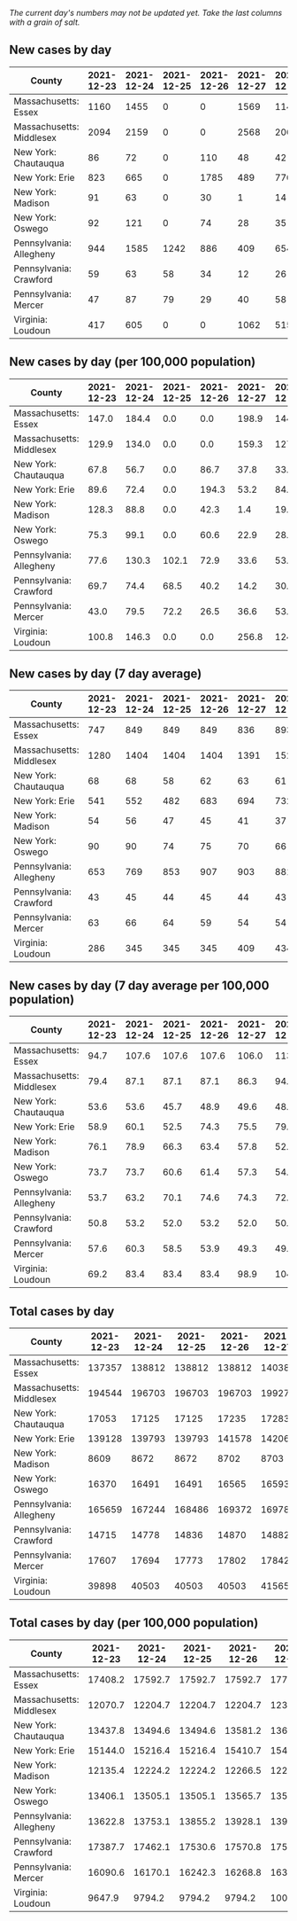 _The current day's numbers may not be updated yet. Take the last columns with a grain of salt._
## New cases by day

| County | 2021-12-23 | 2021-12-24 | 2021-12-25 | 2021-12-26 | 2021-12-27 | 2021-12-28 | 2021-12-29 |
| --- | --- | --- | --- | --- | --- | --- | --- |
| Massachusetts: Essex | 1160 | 1455 | 0 | 0 | 1569 | 1142 | 2295 |
| Massachusetts: Middlesex | 2094 | 2159 | 0 | 0 | 2568 | 2061 | 3306 |
| New York: Chautauqua | 86 | 72 | 0 | 110 | 48 | 42 | 104 |
| New York: Erie | 823 | 665 | 0 | 1785 | 489 | 776 | 1612 |
| New York: Madison | 91 | 63 | 0 | 30 | 1 | 14 | 152 |
| New York: Oswego | 92 | 121 | 0 | 74 | 28 | 35 | 216 |
| Pennsylvania: Allegheny | 944 | 1585 | 1242 | 886 | 409 | 654 | 1701 |
| Pennsylvania: Crawford | 59 | 63 | 58 | 34 | 12 | 26 | 52 |
| Pennsylvania: Mercer | 47 | 87 | 79 | 29 | 40 | 58 | 58 |
| Virginia: Loudoun | 417 | 605 | 0 | 0 | 1062 | 515 | 671 |

## New cases by day (per 100,000 population)

| County | 2021-12-23 | 2021-12-24 | 2021-12-25 | 2021-12-26 | 2021-12-27 | 2021-12-28 | 2021-12-29 |
| --- | --- | --- | --- | --- | --- | --- | --- |
| Massachusetts: Essex | 147.0 | 184.4 | 0.0 | 0.0 | 198.9 | 144.7 | 290.9 |
| Massachusetts: Middlesex | 129.9 | 134.0 | 0.0 | 0.0 | 159.3 | 127.9 | 205.1 |
| New York: Chautauqua | 67.8 | 56.7 | 0.0 | 86.7 | 37.8 | 33.1 | 82.0 |
| New York: Erie | 89.6 | 72.4 | 0.0 | 194.3 | 53.2 | 84.5 | 175.5 |
| New York: Madison | 128.3 | 88.8 | 0.0 | 42.3 | 1.4 | 19.7 | 214.3 |
| New York: Oswego | 75.3 | 99.1 | 0.0 | 60.6 | 22.9 | 28.7 | 176.9 |
| Pennsylvania: Allegheny | 77.6 | 130.3 | 102.1 | 72.9 | 33.6 | 53.8 | 139.9 |
| Pennsylvania: Crawford | 69.7 | 74.4 | 68.5 | 40.2 | 14.2 | 30.7 | 61.4 |
| Pennsylvania: Mercer | 43.0 | 79.5 | 72.2 | 26.5 | 36.6 | 53.0 | 53.0 |
| Virginia: Loudoun | 100.8 | 146.3 | 0.0 | 0.0 | 256.8 | 124.5 | 162.3 |

## New cases by day (7 day average)

| County | 2021-12-23 | 2021-12-24 | 2021-12-25 | 2021-12-26 | 2021-12-27 | 2021-12-28 | 2021-12-29 |
| --- | --- | --- | --- | --- | --- | --- | --- |
| Massachusetts: Essex | 747 | 849 | 849 | 849 | 836 | 893 | 1089 |
| Massachusetts: Middlesex | 1280 | 1404 | 1404 | 1404 | 1391 | 1526 | 1741 |
| New York: Chautauqua | 68 | 68 | 58 | 62 | 63 | 61 | 66 |
| New York: Erie | 541 | 552 | 482 | 683 | 694 | 732 | 879 |
| New York: Madison | 54 | 56 | 47 | 45 | 41 | 37 | 50 |
| New York: Oswego | 90 | 90 | 74 | 75 | 70 | 66 | 81 |
| Pennsylvania: Allegheny | 653 | 769 | 853 | 907 | 903 | 881 | 1060 |
| Pennsylvania: Crawford | 43 | 45 | 44 | 45 | 44 | 43 | 43 |
| Pennsylvania: Mercer | 63 | 66 | 64 | 59 | 54 | 54 | 57 |
| Virginia: Loudoun | 286 | 345 | 345 | 345 | 409 | 434 | 467 |

## New cases by day (7 day average per 100,000 population)

| County | 2021-12-23 | 2021-12-24 | 2021-12-25 | 2021-12-26 | 2021-12-27 | 2021-12-28 | 2021-12-29 |
| --- | --- | --- | --- | --- | --- | --- | --- |
| Massachusetts: Essex | 94.7 | 107.6 | 107.6 | 107.6 | 106.0 | 113.2 | 138.0 |
| Massachusetts: Middlesex | 79.4 | 87.1 | 87.1 | 87.1 | 86.3 | 94.7 | 108.0 |
| New York: Chautauqua | 53.6 | 53.6 | 45.7 | 48.9 | 49.6 | 48.1 | 52.0 |
| New York: Erie | 58.9 | 60.1 | 52.5 | 74.3 | 75.5 | 79.7 | 95.7 |
| New York: Madison | 76.1 | 78.9 | 66.3 | 63.4 | 57.8 | 52.2 | 70.5 |
| New York: Oswego | 73.7 | 73.7 | 60.6 | 61.4 | 57.3 | 54.1 | 66.3 |
| Pennsylvania: Allegheny | 53.7 | 63.2 | 70.1 | 74.6 | 74.3 | 72.4 | 87.2 |
| Pennsylvania: Crawford | 50.8 | 53.2 | 52.0 | 53.2 | 52.0 | 50.8 | 50.8 |
| Pennsylvania: Mercer | 57.6 | 60.3 | 58.5 | 53.9 | 49.3 | 49.3 | 52.1 |
| Virginia: Loudoun | 69.2 | 83.4 | 83.4 | 83.4 | 98.9 | 104.9 | 112.9 |

## Total cases by day

| County | 2021-12-23 | 2021-12-24 | 2021-12-25 | 2021-12-26 | 2021-12-27 | 2021-12-28 | 2021-12-29 |
| --- | --- | --- | --- | --- | --- | --- | --- |
| Massachusetts: Essex | 137357 | 138812 | 138812 | 138812 | 140381 | 141523 | 143818 |
| Massachusetts: Middlesex | 194544 | 196703 | 196703 | 196703 | 199271 | 201332 | 204638 |
| New York: Chautauqua | 17053 | 17125 | 17125 | 17235 | 17283 | 17325 | 17429 |
| New York: Erie | 139128 | 139793 | 139793 | 141578 | 142067 | 142843 | 144455 |
| New York: Madison | 8609 | 8672 | 8672 | 8702 | 8703 | 8717 | 8869 |
| New York: Oswego | 16370 | 16491 | 16491 | 16565 | 16593 | 16628 | 16844 |
| Pennsylvania: Allegheny | 165659 | 167244 | 168486 | 169372 | 169781 | 170435 | 172136 |
| Pennsylvania: Crawford | 14715 | 14778 | 14836 | 14870 | 14882 | 14908 | 14960 |
| Pennsylvania: Mercer | 17607 | 17694 | 17773 | 17802 | 17842 | 17900 | 17958 |
| Virginia: Loudoun | 39898 | 40503 | 40503 | 40503 | 41565 | 42080 | 42751 |

## Total cases by day (per 100,000 population)

| County | 2021-12-23 | 2021-12-24 | 2021-12-25 | 2021-12-26 | 2021-12-27 | 2021-12-28 | 2021-12-29 |
| --- | --- | --- | --- | --- | --- | --- | --- |
| Massachusetts: Essex | 17408.2 | 17592.7 | 17592.7 | 17592.7 | 17791.5 | 17936.2 | 18227.1 |
| Massachusetts: Middlesex | 12070.7 | 12204.7 | 12204.7 | 12204.7 | 12364.0 | 12491.9 | 12697.0 |
| New York: Chautauqua | 13437.8 | 13494.6 | 13494.6 | 13581.2 | 13619.1 | 13652.2 | 13734.1 |
| New York: Erie | 15144.0 | 15216.4 | 15216.4 | 15410.7 | 15463.9 | 15548.3 | 15723.8 |
| New York: Madison | 12135.4 | 12224.2 | 12224.2 | 12266.5 | 12267.9 | 12287.7 | 12501.9 |
| New York: Oswego | 13406.1 | 13505.1 | 13505.1 | 13565.7 | 13588.7 | 13617.3 | 13794.2 |
| Pennsylvania: Allegheny | 13622.8 | 13753.1 | 13855.2 | 13928.1 | 13961.7 | 14015.5 | 14155.4 |
| Pennsylvania: Crawford | 17387.7 | 17462.1 | 17530.6 | 17570.8 | 17585.0 | 17615.7 | 17677.2 |
| Pennsylvania: Mercer | 16090.6 | 16170.1 | 16242.3 | 16268.8 | 16305.4 | 16358.4 | 16411.4 |
| Virginia: Loudoun | 9647.9 | 9794.2 | 9794.2 | 9794.2 | 10051.0 | 10175.6 | 10337.8 |
